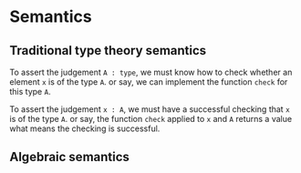 # Semantics

## Traditional type theory semantics

To assert the judgement `A : type`,
we must know how to check whether an element `x` is of the type `A`.
or say, we can implement the function `check` for this type `A`.

To assert the judgement `x : A`,
we must have a successful checking that `x` is of the type `A`.
or say, the function `check` applied to `x` and `A`
returns a value what means the checking is successful.

## Algebraic semantics
